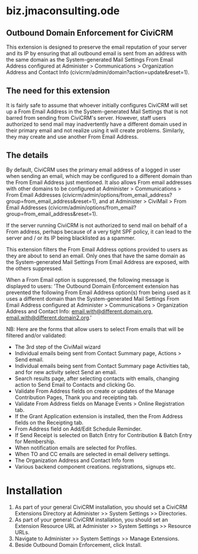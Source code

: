 biz.jmaconsulting.ode
=====================

Outbound Domain Enforcement for CiviCRM
---------------------------------------

This extension is designed to preserve the email reputation of your server and its IP by ensuring that all outbound 
email is sent from an address with the same domain as the System-generated Mail Settings From Email Address configured 
at Administer > Communications > Organization Address and Contact Info (civicrm/admin/domain?action=update&reset=1).

The need for this extension
---------------------------

It is fairly safe to assume that whoever initially configures CiviCRM will set up a From Email Address in the 
System-generated Mail Settings that is not barred from sending from CiviCRM's server. However, staff users authorized to
send mail may inadvertently have a different domain used in their primary email and not realize using it will create
problems. Similarly, they may create and use another From Email Address. 

The details
-----------

By default, CiviCRM uses the primary email address of a logged in user when sending an email, which may be configured to
a different domain than the From Email Address just mentioned. It also allows From email addresses with other domains to 
be configured at Administer > Communications > From Email Addresses 
(civicrm/admin/options/from_email_address?group=from_email_address&reset=1), and at Administer > CiviMail > 
From Email Addresses (civicrm/admin/options/from_email?group=from_email_address&reset=1).

If the server running CiviCRM is not authorized to send mail on behalf of a From address, perhaps because of a very 
tight SPF policy, it can lead to the server and / or its IP being blacklisted as a spammer. 

This extension filters the From Email Address options provided to users as they are about to send an email. Only ones 
that have the same domain as the System-generated Mail Settings From Email Address are exposed, with the others 
suppressed.

When a From Email option is suppressed, the following message is displayed to users: 'The Outbound Domain Enforcement 
extension has prevented the following From Email Address option(s) from being used as it uses a different domain than 
the System-generated Mail Settings From Email Address configured at Administer > Communications > Organization Address 
and Contact Info: email.with@different.domain.org, email.with@different.domain2.org.'

NB: Here are the forms that allow users to select From emails that will be filtered and/or validated:
*  The 3rd step of the CiviMail wizard
*  Individual emails being sent from Contact Summary page, Actions > Send email.
*  Individual emails being sent from Contact Summary page Activities tab, and for new activity select Send an email. 
*  Search results page, after selecting contacts with emails, changing action to Send Email to Contacts and clicking Go.
*  Validate From Address fields on create or updates of the Manage Contribution Pages, Thank you and receipting tab.
*  Validate From Address fields on Manage Events > Online Registration tab.
*  If the Grant Application extension is installed, then the From Address fields on the Receipting tab.
*  From Address field on Add/Edit Schedule Reminder.
*  If Send Receipt is selected on Batch Entry for Contribution & Batch Entry for Membership.   
*  When notification emails are selected for Profiles.
*  When TO and CC emails are selected in email delivery settings.
*  The Organization Address and Contact Info form
*  Various backend component creations. registrations, signups etc.


Installation
============

1. As part of your general CiviCRM installation, you should set a CiviCRM Extensions Directory at Administer >> System Settings >> Directories.
2. As part of your general CiviCRM installation, you should set an Extension Resource URL at Administer >> System Settings >> Resource URLs.
3. Navigate to Administer >> System Settings >> Manage Extensions.
4. Beside Outbound Domain Enforcement, click Install.
